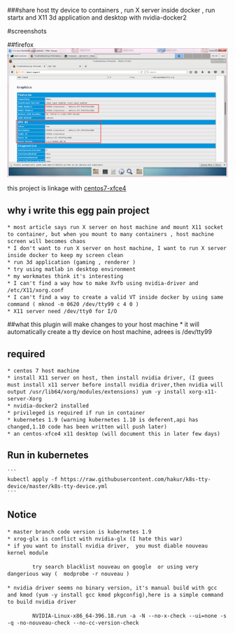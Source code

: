###share host tty device to containers , run X server inside docker ,  run startx and X11 3d application and desktop with nvidia-docker2

#screenshots

##firefox
<img src="screenshots/firefox.png">

this project is linkage with [centos7-xfce4](https://github.com/hakur/centos-xfce4)

## why i write this egg pain project
    * most article says run X server on host machine and mount X11 socket to container, but when you mount to many containers , host machine screen will becomes chaos
    * I don't want to run X server on host machine, I want to run X server inside docker to keep my screen clean
    * run 3d application (gaming , renderer )
    * try using matlab in desktop environment
    * my workmates think it's interesting
    * I can't find a way how to make Xvfb using nvidia-driver and /etc/X11/xorg.conf
    * I can't find a way to create a valid VT inside docker by using same command ( mknod -m 0620 /dev/tty99 c 4 0 )
    * X11 server need /dev/tty0 for I/O

##what this plugin will make changes to your host machine
    * it will automatically create a tty device on host machine, adrees is /dev/tty99


## required
    * centos 7 host machine
    * install X11 server on host, then install nvidia driver, (I guees must install x11 server before install nvidia driver,then nvidia will output /usr/lib64/xorg/modules/extensions) yum -y install xorg-x11-server-Xorg
    * nvidia-docker2 installed
    * privileged is required if run in container
    * kubernetes 1.9 (warning kubernetes 1.10 is deferent,api has changed,1.10 code has been written will push later)
    * an centos-xfce4 x11 desktop (will document this in later few days)
## Run in kubernetes
    ```
    kubectl apply -f https://raw.githubusercontent.com/hakur/k8s-tty-device/master/k8s-tty-device.yml
    ```
## Notice
    * master branch code version is kubernetes 1.9
    * xrog-glx is conflict with nvidia-glx (I hate this war)
    * if you want to install nvidia driver,  you must diable nouveau kernel module
    
            try search blacklist nouveau on google  or using very dangerious way (  modprobe -r nouveau )
    
    * nvidia driver seems no binary version, it's manual build with gcc and kmod (yum -y install gcc kmod pkgconfig),here is a simple command to build nvidia driver
    
            NVIDIA-Linux-x86_64-396.18.run -a -N --no-x-check --ui=none -s -q -no-nouveau-check --no-cc-version-check
    


